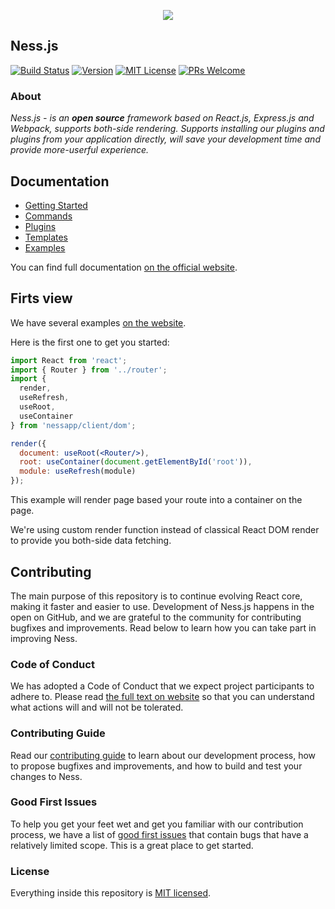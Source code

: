 <p align="center">
  <picture>
    <source media="(prefers-color-scheme: dark)" srcset="https://user-images.githubusercontent.com/106757584/188333735-fe92e2d8-faea-4405-8fab-b77cd32781ac.svg">
    <img src="https://user-images.githubusercontent.com/106757584/188333666-5ee6f31f-0672-411e-b59e-db6c518e0e70.svg">
  </picture>
</p>

## Ness.js
[![Build Status][build-badge]][build] [![Version][version-badge]][package] [![MIT License][license-badge]][license] [![PRs Welcome][prs-welcome-badge]][prs-welcome]

### About

*Ness.js - is an **open source** framework based on React.js, Express.js and Webpack, supports both-side rendering. Supports installing our plugins and plugins from your application directly, will save your development time and provide more-userful experience.*

## Documentation

- [Getting Started](./docs/docs/getting-started/create-new-app.md)
- [Commands](./docs/docs/getting-started/commands.md)
- [Plugins](./docs/docs/plugins/your-own-plugin.md)
- [Templates](./docs/docs/templates/your-own-template.md)
- [Examples](./docs/docs/examples/common.md)

You can find full documentation [on the official website](https://nessapp.vercel.com/).  

## Firts view

We have several examples [on the website](https://nessapp.vercel.app/). 

Here is the first one to get you started:

```jsx
import React from 'react';
import { Router } from '../router';
import { 
  render, 
  useRefresh, 
  useRoot, 
  useContainer 
} from 'nessapp/client/dom';

render({
  document: useRoot(<Router/>), 
  root: useContainer(document.getElementById('root')), 
  module: useRefresh(module)
});
```

This example will render page based your route into a container on the page.

We're using custom render function instead of classical React DOM render to provide you both-side data fetching.

## Contributing

The main purpose of this repository is to continue evolving React core, making it faster and easier to use. Development of Ness.js happens in the open on GitHub, and we are grateful to the community for contributing bugfixes and improvements. Read below to learn how you can take part in improving Ness.

### Code of Conduct

We has adopted a Code of Conduct that we expect project participants to adhere to. Please read [the full text on website](https://nessapp.vercel.app/code-of-conduct) so that you can understand what actions will and will not be tolerated.

### Contributing Guide

Read our [contributing guide](https://nessapp.vercel.app/docs/how-to-contribute) to learn about our development process, how to propose bugfixes and improvements, and how to build and test your changes to Ness.

### Good First Issues

To help you get your feet wet and get you familiar with our contribution process, we have a list of [good first issues](https://github.com/leroywagner/Ness.js/issues/new) that contain bugs that have a relatively limited scope. This is a great place to get started.

### License

Everything inside this repository is [MIT licensed](./license).


<!-- badges -->

[build-badge]: https://img.shields.io/circleci/project/github/nessapp/master.svg?style=flat-square
[build]: https://circleci.com/gh/nessapp/tree/master
[version-badge]: https://img.shields.io/npm/v/nessapp.svg?style=flat-square
[package]: https://www.npmjs.com/package/nessapp
[license-badge]: https://img.shields.io/npm/l/nessapp?style=flat-square
[license]: https://opensource.org/licenses/MIT
[prs-welcome-badge]: https://img.shields.io/badge/PRs-welcome-brightgreen.svg?style=flat-square
[prs-welcome]: http://makeapullrequest.com
[lean-core-badge]: https://img.shields.io/badge/Lean%20Core-Extracted-brightgreen.svg?style=flat-square
